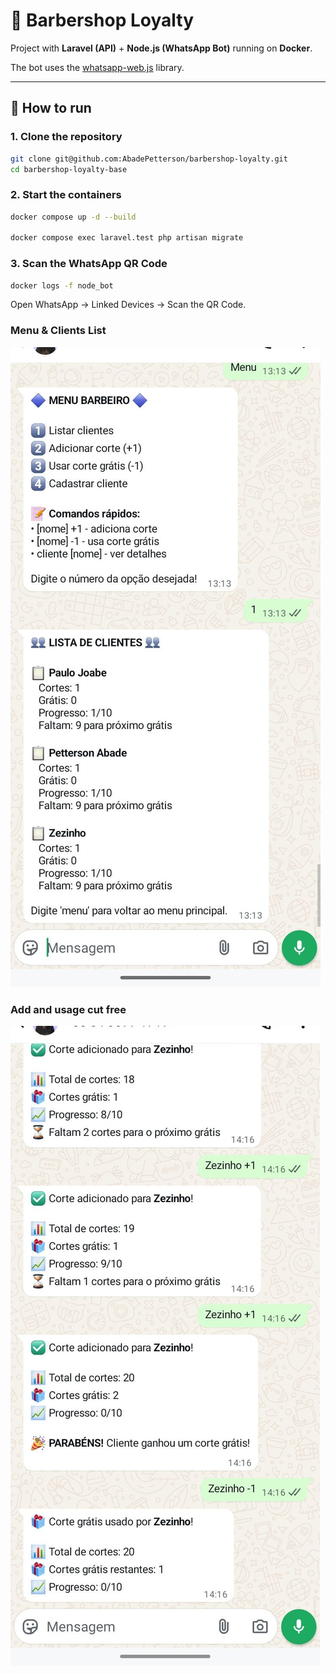# 📌 Barbershop Loyalty

Project with **Laravel (API)** + **Node.js (WhatsApp Bot)** running on **Docker**.

The bot uses the [whatsapp-web.js](https://github.com/pedroslopez/whatsapp-web.js) library.

---

## 🚀 How to run

### 1. Clone the repository
```bash
git clone git@github.com:AbadePetterson/barbershop-loyalty.git
cd barbershop-loyalty-base

```
### 2. Start the containers
```bash
docker compose up -d --build

docker compose exec laravel.test php artisan migrate
```
### 3. Scan the WhatsApp QR Code
```bash
docker logs -f node_bot
```
Open WhatsApp → Linked Devices → Scan the QR Code.


### Menu & Clients List
![alt text](image-1.png)

### Add and usage cut free
![alt text](image-2.png)